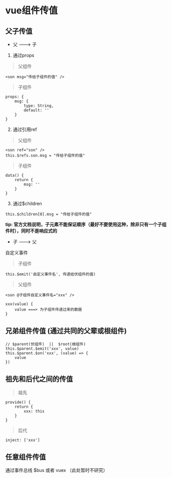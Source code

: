 # vue组件传值

## 父子传值

* 父 ---> 子

1. 通过props

> 父组件
```
<son msg="传给子组件的值" />
```

> 子组件
```
props: {
    msg: {
        type: String,
        default: ''
    }
}
```

2. 通过引用ref

> 父组件
```
<son ref="son" />
this.$refs.son.msg = "传给子组件的值"
```

> 子组件
```
data() {
    return {
        msg: ''
    }
}
```

3. 通过$children

```
this.$children[0].msg = "传给子组件的值"
```

**tip: 官方文档说明，子元素不能保证顺序（最好不要使用这种，除非只有一个子组件时），同时不是响应式的**

* 子 ---> 父

自定义事件

> 子组件
```
this.$emit('自定义事件名', 传递给伏组件的值)
```

> 父组件
```
<son @子组件自定义事件名="xxx" />

xxx(value) {
    value ===> 为子组件传递过来的数据
}
```

## 兄弟组件传值 (通过共同的父辈或根组件)

```
// $parent(伏组件)  ||  $root(根组件)
this.$parent.$emit('xxx', value)
this.$parent.$on('xxx', (value) => {
    value
})
```

## 祖先和后代之间的传值

> 祖先
```
provide() {
    return {
        xxx: this
    }
}
```

> 后代
```
inject: ['xxx']
```

## 任意组件传值

通过事件总线 $bus 或者 vuex （此处暂时不研究）

